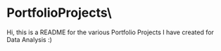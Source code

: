 # PortfolioProjects\
Hi, this is a README for the various Portfolio Projects I have created for Data Analysis :) 
